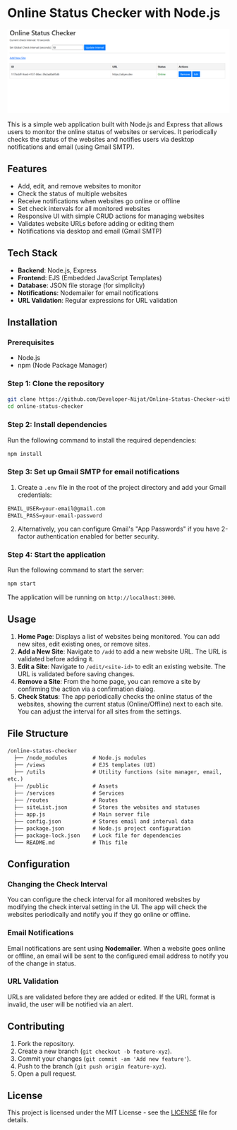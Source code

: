 # Online Status Checker with Node.js

![alt text](image.png)

This is a simple web application built with Node.js and Express that allows users to monitor the online status of websites or services. It periodically checks the status of the websites and notifies users via desktop notifications and email (using Gmail SMTP).

## Features

- Add, edit, and remove websites to monitor
- Check the status of multiple websites
- Receive notifications when websites go online or offline
- Set check intervals for all monitored websites
- Responsive UI with simple CRUD actions for managing websites
- Validates website URLs before adding or editing them
- Notifications via desktop and email (Gmail SMTP)

## Tech Stack

- **Backend**: Node.js, Express
- **Frontend**: EJS (Embedded JavaScript Templates)
- **Database**: JSON file storage (for simplicity)
- **Notifications**: Nodemailer for email notifications
- **URL Validation**: Regular expressions for URL validation

## Installation

### Prerequisites

- Node.js
- npm (Node Package Manager)

### Step 1: Clone the repository

```bash
git clone https://github.com/Developer-Nijat/Online-Status-Checker-with-Node.js.git
cd online-status-checker
```

### Step 2: Install dependencies

Run the following command to install the required dependencies:

```bash
npm install
```

### Step 3: Set up Gmail SMTP for email notifications

1. Create a `.env` file in the root of the project directory and add your Gmail credentials:

```text
EMAIL_USER=your-email@gmail.com
EMAIL_PASS=your-email-password
```

2. Alternatively, you can configure Gmail's "App Passwords" if you have 2-factor authentication enabled for better security.

### Step 4: Start the application

Run the following command to start the server:

```bash
npm start
```

The application will be running on `http://localhost:3000`.

## Usage

1. **Home Page**: Displays a list of websites being monitored. You can add new sites, edit existing ones, or remove sites.
2. **Add a New Site**: Navigate to `/add` to add a new website URL. The URL is validated before adding it.
3. **Edit a Site**: Navigate to `/edit/<site-id>` to edit an existing website. The URL is validated before saving changes.
4. **Remove a Site**: From the home page, you can remove a site by confirming the action via a confirmation dialog.
5. **Check Status**: The app periodically checks the online status of the websites, showing the current status (Online/Offline) next to each site. You can adjust the interval for all sites from the settings.

## File Structure

```plaintext
/online-status-checker
  ├── /node_modules        # Node.js modules
  ├── /views               # EJS templates (UI)
  ├── /utils               # Utility functions (site manager, email, etc.)
  ├── /public              # Assets
  ├── /services            # Services
  ├── /routes              # Routes
  ├── siteList.json        # Stores the websites and statuses
  ├── app.js               # Main server file
  ├── config.json          # Stores email and interval data
  ├── package.json         # Node.js project configuration
  ├── package-lock.json    # Lock file for dependencies
  └── README.md            # This file
```

## Configuration

### Changing the Check Interval

You can configure the check interval for all monitored websites by modifying the check interval setting in the UI. The app will check the websites periodically and notify you if they go online or offline.

### Email Notifications

Email notifications are sent using **Nodemailer**. When a website goes online or offline, an email will be sent to the configured email address to notify you of the change in status.

### URL Validation

URLs are validated before they are added or edited. If the URL format is invalid, the user will be notified via an alert.

## Contributing

1. Fork the repository.
2. Create a new branch (`git checkout -b feature-xyz`).
3. Commit your changes (`git commit -am 'Add new feature'`).
4. Push to the branch (`git push origin feature-xyz`).
5. Open a pull request.

## License

This project is licensed under the MIT License - see the [LICENSE](LICENSE) file for details.